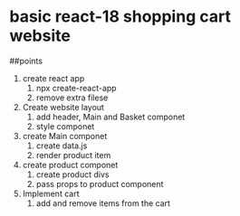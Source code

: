 # basic react-18 shopping cart website

##points
1. create react app
    1. npx create-react-app 
    2. remove extra filese
2. Create website layout
    1. add header, Main and Basket componet
    2. style componet
3. create  Main componet
    1. create data.js
    2. render product item
4. create product componet
    1. create product divs
    2. pass props to product component
5. Implement cart
    1. add and remove items from the cart
